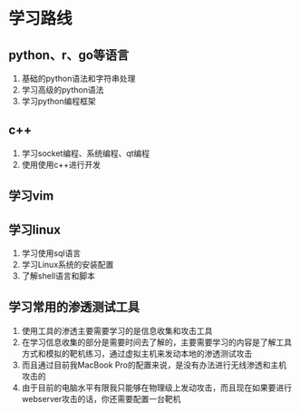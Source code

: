 # 学习路线

## python、r、go等语言

1. 基础的python语法和字符串处理
2. 学习高级的python语法
3. 学习python编程框架

## c++

1. 学习socket编程、系统编程、qt编程
2. 使用使用c++进行开发

## 学习vim

## 学习linux

1. 学习使用sql语言
2. 学习Linux系统的安装配置
3. 了解shell语言和脚本

## 学习常用的渗透测试工具

1. 使用工具的渗透主要需要学习的是信息收集和攻击工具
2. 在学习信息收集的部分是需要时间去了解的，主要需要学习的内容是了解工具方式和模拟的靶机练习，通过虚拟主机来发动本地的渗透测试攻击
3. 而且通过目前我MacBook Pro的配置来说，是没有办法进行无线渗透和主机攻击的
4. 由于目前的电脑水平有限我只能够在物理级上发动攻击，而且现在如果要进行webserver攻击的话，你还需要配置一台靶机
